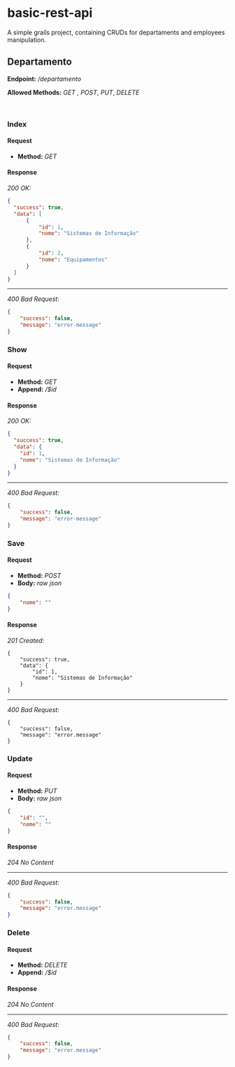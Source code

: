 # basic-rest-api

A simple grails project, containing CRUDs for departaments and employees manipulation.

## Departamento

**Endpoint:** _/departamento_

**Allowed Methods:** _GET_ , _POST_, _PUT_, _DELETE_

<br/>

### Index

#### Request

- **Method:** _GET_

#### Response

_200 OK:_
```json
{
  "success": true,
  "data": [
      {
          "id": 1,
          "nome": "Sistemas de Informação"
      },
      {
          "id": 2,
          "nome": "Equipamentos"
      }
  ]
}
```

---


_400 Bad Request:_
```json
{
    "success": false,
    "message": "error-message"
}
```


### Show

#### Request

- **Method:** _GET_
- **Append:** _/$id_

#### Response

_200 OK:_
```json
{
  "success": true,
  "data": {
    "id": 1,
    "nome": "Sistemas de Informação"
  }
}
```

---

_400 Bad Request:_
```json
{
    "success": false,
    "message": "error-message"
}
```

### Save

#### Request

- **Method:** _POST_
- **Body:** _raw json_
```json
{
    "nome": ""
}
```

#### Response

_201 Created:_
```
{
    "success": true,
    "data": {
        "id": 1,
        "nome": "Sistemas de Informação"
    }
}
```

---

_400 Bad Request:_
```
{
    "success": false,
    "message": "error.message"
}
```

### Update

#### Request
- **Method:** _PUT_
- **Body:** _raw json_

```json
{
    "id": "",
    "nome": ""
}
```

#### Response

_204 No Content_

---

_400 Bad Request:_

```json
{
    "success": false,
    "message": "error.message"
}
```

### Delete

#### Request

- **Method:** _DELETE_
- **Append:** _/$id_

#### Response

_204 No Content_

---

_400 Bad Request:_

```json
{
    "success": false,
    "message": "error.message"
}
```